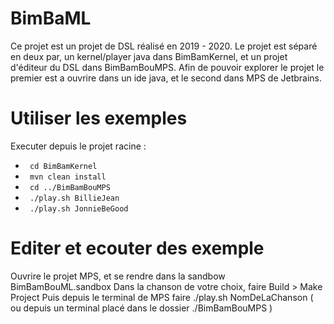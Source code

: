 # BimBaML

Ce projet est un projet de DSL réalisé en 2019 - 2020. 
Le projet est séparé en deux par, un kernel/player java dans BimBamKernel, et un projet d'éditeur du DSL dans BimBamBouMPS.
Afin de pouvoir explorer le projet le premier est a ouvrire dans un ide java, et le second dans MPS de Jetbrains.

# Utiliser les exemples 

Executer depuis le projet racine : 
- ` cd BimBamKernel` 
- ` mvn clean install`
- ` cd ../BimBamBouMPS`
- ` ./play.sh BillieJean`
- ` ./play.sh JonnieBeGood`

# Editer et ecouter des exemple 

Ouvrire le projet MPS, et se rendre dans la sandbow BimBamBouML.sandbox
Dans la chanson de votre choix, faire Build > Make Project
Puis depuis le terminal de MPS faire ./play.sh NomDeLaChanson
( ou depuis un terminal placé dans le dossier ./BimBamBouMPS )

